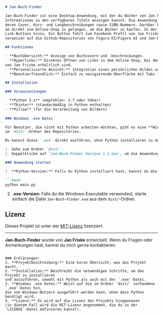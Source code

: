 ```markdown
# Jan-Buch-Finder

Jan-Buch-Finder ist eine Desktop-Anwendung, mit der du Bücher von Jan Friske durchsuchen und
Informationen zu den verfügbaren Titeln anzeigen kannst. Die Anwendung zeigt eine Liste von Büchern,
deren Cover, Kurz- und Langbeschreibungen sowie ISBN-Nummern. Darüber hinaus gibt es einen Button,
um direkt zum Online-Shop zu gelangen, um die Bücher zu kaufen. In der Version 1.2 kommen 3 weitere
Link-Buttons hinzu. Ein Button führt zum Facebook Profil von Jan Friske und die anderen beiden Buttons
verweisen auf die Github-Repositories von Figura KI/Figura AI und Jan-Buch-Finder.

## Funktionen

- **Buchübersicht:** Anzeige von Buchcovern und -beschreibungen.
- **Hyperlinks:** Direktes Öffnen von Links zu dem Online-Shop, bei dem die Bücher
von Jan Friske erhältlich sind.
- **Personalisierte Ansicht:** Integration eines persönlichen Bildes von Jan Friske.
- **Benutzerfreundlich:** Einfach zu navigierende Oberfläche mit Tabs für jedes Buch.

## Installation

### Voraussetzungen

- **Python 3.x** (empfohlen: 3.7 oder höher)
- **Tkinter** (standardmäßig in Python enthalten)
- **Pillow** (für die Verarbeitung von Bildern)
  
### Windows .exe Datei

Für Benutzer, die nicht mit Python arbeiten möchten, gibt es eine **Windows ausführbare Datei (.exe)**
im `dist/`-Ordner des Repositories.

Du kannst diese `.exe` direkt ausführen, ohne Python installieren zu müssen.

1. Gehe zum Ordner `dist/`.
2. Doppelklicke auf `Jan-Buch-Finder Version 1.1.exe`, um die Anwendung zu starten.

### Anwendung starten

1. **Python-Version:** Falls du Python installiert hast, kannst du die Anwendung durch Ausführen des folgenden Befehls im Terminal starten:

```bash
python main.py
```

2. **.exe-Version:** Falls du die Windows-Executable verwendest, starte einfach die Datei `Jan-Buch-Finder.exe` aus dem `dist/`-Ordner.

## Lizenz

Dieses Projekt ist unter der [MIT-Lizenz](LICENSE) lizenziert.

---

**Jan-Buch-Finder** wurde von **Jan Friske** entwickelt. Wenn du Fragen oder Anmerkungen hast, kannst du mich gerne kontaktieren.
```

### Erklärungen:
1. **Projektbeschreibung:** Eine kurze Übersicht, was das Projekt macht.
2. **Installation:** Beschreibt die notwendigen Schritte, um das Projekt zu installieren
und auszuführen, sowohl mit Python als auch mit der `.exe`-Datei.
3. **Windows .exe Datei:** Weist auf die im Ordner `dist/` vorhandene `.exe`-Datei hin,
die von Windows-Nutzern ausgeführt werden kann, ohne dass Python benötigt wird.
4. **Lizenz:** Es wird auf die Lizenz des Projekts hingewiesen
(in diesem Fall wird die MIT-Lizenz angenommen, die du in der `LICENSE`-Datei definieren kannst).
